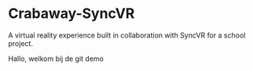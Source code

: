 # Crabaway-SyncVR
A virtual reality experience built in collaboration with SyncVR for a school project. 



Hallo, welkom bij de git demo


